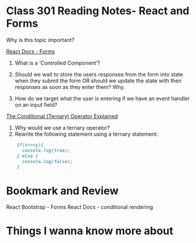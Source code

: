 # Class 301 Reading Notes- React and Forms
Why is this topic important?

[React Docs - Forms](https://reactjs.org/docs/forms.html)

1. What is a ‘Controlled Component’?

2. Should we wait to store the users responses from the form into state when they submit the form OR should we update the state with their responses as soon as they enter them? Why.

3. How do we target what the user is entering if we have an event handler on an input field?

[The Conditional (Ternary) Operator Explained](https://codeburst.io/javascript-the-conditional-ternary-operator-explained-cac7218beeff)

1. Why would we use a ternary operator?
2. Rewrite the following statement using a ternary statement:

```markdown
    if(x===y){
      console.log(true);
    } else {
      console.log(false);
    }
```

# Bookmark and Review
React Bootstrap - Forms
React Docs - conditional rendering

# Things I wanna know more about
